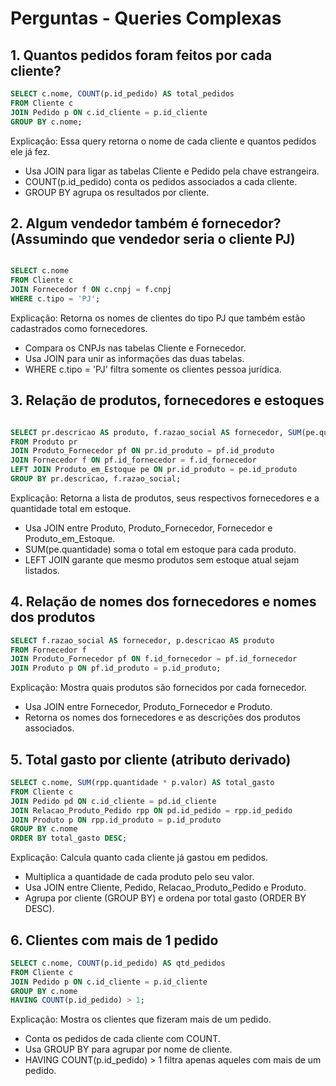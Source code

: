 # Perguntas - Queries Complexas

## 1. Quantos pedidos foram feitos por cada cliente?
```sql
SELECT c.nome, COUNT(p.id_pedido) AS total_pedidos
FROM Cliente c
JOIN Pedido p ON c.id_cliente = p.id_cliente
GROUP BY c.nome;
```

Explicação:
Essa query retorna o nome de cada cliente e quantos pedidos ele já fez.
- Usa JOIN para ligar as tabelas Cliente e Pedido pela chave estrangeira.
- COUNT(p.id_pedido) conta os pedidos associados a cada cliente.
- GROUP BY agrupa os resultados por cliente.

## 2. Algum vendedor também é fornecedor? (Assumindo que vendedor seria o cliente PJ)
```sql

SELECT c.nome
FROM Cliente c
JOIN Fornecedor f ON c.cnpj = f.cnpj
WHERE c.tipo = 'PJ';
```

Explicação: Retorna os nomes de clientes do tipo PJ que também estão cadastrados como fornecedores.
- Compara os CNPJs nas tabelas Cliente e Fornecedor.
- Usa JOIN para unir as informações das duas tabelas.
- WHERE c.tipo = 'PJ' filtra somente os clientes pessoa jurídica.

## 3. Relação de produtos, fornecedores e estoques
```sql

SELECT pr.descricao AS produto, f.razao_social AS fornecedor, SUM(pe.quantidade) AS total_estoque
FROM Produto pr
JOIN Produto_Fornecedor pf ON pr.id_produto = pf.id_produto
JOIN Fornecedor f ON pf.id_fornecedor = f.id_fornecedor
LEFT JOIN Produto_em_Estoque pe ON pr.id_produto = pe.id_produto
GROUP BY pr.descricao, f.razao_social;
```

Explicação: Retorna a lista de produtos, seus respectivos fornecedores e a quantidade total em estoque.

- Usa JOIN entre Produto, Produto_Fornecedor, Fornecedor e Produto_em_Estoque.
- SUM(pe.quantidade) soma o total em estoque para cada produto.
- LEFT JOIN garante que mesmo produtos sem estoque atual sejam listados.

## 4. Relação de nomes dos fornecedores e nomes dos produtos
```sql
SELECT f.razao_social AS fornecedor, p.descricao AS produto
FROM Fornecedor f
JOIN Produto_Fornecedor pf ON f.id_fornecedor = pf.id_fornecedor
JOIN Produto p ON pf.id_produto = p.id_produto;
```

Explicação: Mostra quais produtos são fornecidos por cada fornecedor.
- Usa JOIN entre Fornecedor, Produto_Fornecedor e Produto.
- Retorna os nomes dos fornecedores e as descrições dos produtos associados.

## 5. Total gasto por cliente (atributo derivado)
```sql
SELECT c.nome, SUM(rpp.quantidade * p.valor) AS total_gasto
FROM Cliente c
JOIN Pedido pd ON c.id_cliente = pd.id_cliente
JOIN Relacao_Produto_Pedido rpp ON pd.id_pedido = rpp.id_pedido
JOIN Produto p ON rpp.id_produto = p.id_produto
GROUP BY c.nome
ORDER BY total_gasto DESC;
```

Explicação: Calcula quanto cada cliente já gastou em pedidos.
- Multiplica a quantidade de cada produto pelo seu valor.
- Usa JOIN entre Cliente, Pedido, Relacao_Produto_Pedido e Produto.
- Agrupa por cliente (GROUP BY) e ordena por total gasto (ORDER BY DESC).

## 6. Clientes com mais de 1 pedido
```sql
SELECT c.nome, COUNT(p.id_pedido) AS qtd_pedidos
FROM Cliente c
JOIN Pedido p ON c.id_cliente = p.id_cliente
GROUP BY c.nome
HAVING COUNT(p.id_pedido) > 1;
```

Explicação: Mostra os clientes que fizeram mais de um pedido.
- Conta os pedidos de cada cliente com COUNT.
- Usa GROUP BY para agrupar por nome de cliente.
- HAVING COUNT(p.id_pedido) > 1 filtra apenas aqueles com mais de um pedido.
